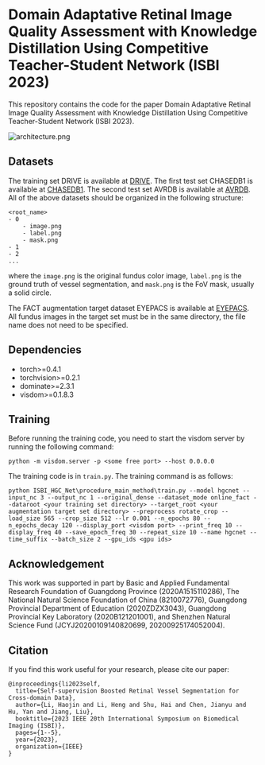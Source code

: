 # Domain Adaptative Retinal Image Quality Assessment with Knowledge Distillation Using Competitive Teacher-Student Network (ISBI 2023)

This repository contains the code for the paper Domain Adaptative Retinal Image Quality Assessment with Knowledge Distillation Using Competitive Teacher-Student Network (ISBI 2023).

![architecture.png](images%2Farchitecture.png)

## Datasets

The training set DRIVE is available at [DRIVE](https://drive.grand-challenge.org/).
The first test set CHASEDB1 is available at [CHASEDB1](https://blogs.kingston.ac.uk/retinal/chasedb1/).
The second test set AVRDB is available at [AVRDB](http://biomisa.org/index.php/dataset-for-hypertensive-retinopathy/).
All of the above datasets should be organized in the following structure:

```
<root_name>
- 0
    - image.png
    - label.png
    - mask.png
- 1
- 2
...
```

where the `image.png` is the original fundus color image, `label.png` is the ground truth of vessel segmentation, and `mask.png` is the FoV mask, usually a solid circle.

The FACT augmentation target dataset EYEPACS is available at [EYEPACS](https://www.kaggle.com/c/diabetic-retinopathy-detection). All fundus images in the target set must be in the same directory, the file name does not need to be specified.

## Dependencies

* torch>=0.4.1
* torchvision>=0.2.1
* dominate>=2.3.1
* visdom>=0.1.8.3

## Training

Before running the training code, you need to start the visdom server by running the following command:

```
python -m visdom.server -p <some free port> --host 0.0.0.0
```

The training code is in `train.py`. The training command is as follows:

```
python ISBI_HGC_Net\procedure_main_method\train.py --model hgcnet --input_nc 3 --output_nc 1 --original_dense --dataset_mode online_fact --dataroot <your training set directory> --target_root <your augmentation target set directory> --preprocess rotate_crop --load_size 565 --crop_size 512 --lr 0.001 --n_epochs 80 --n_epochs_decay 120 --display_port <visdom port> --print_freq 10 --display_freq 40 --save_epoch_freq 30 --repeat_size 10 --name hgcnet --time_suffix --batch_size 2 --gpu_ids <gpu ids> 
```

## Acknowledgement

This work was supported in part by Basic and Applied Fundamental Research Foundation of Guangdong Province (2020A1515110286), The National Natural Science Foundation of China (8210072776), Guangdong Provincial Department of Education (2020ZDZX3043), Guangdong Provincial Key Laboratory (2020B121201001), and Shenzhen Natural Science Fund (JCYJ20200109140820699, 20200925174052004).

## Citation

If you find this work useful for your research, please cite our paper:

```
@inproceedings{li2023self,
  title={Self-supervision Boosted Retinal Vessel Segmentation for Cross-domain Data},
  author={Li, Haojin and Li, Heng and Shu, Hai and Chen, Jianyu and Hu, Yan and Jiang, Liu},
  booktitle={2023 IEEE 20th International Symposium on Biomedical Imaging (ISBI)},
  pages={1--5},
  year={2023},
  organization={IEEE}
}
```
